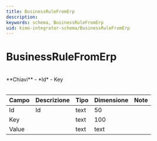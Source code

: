 ```yaml
---
title: BusinessRuleFromErp
description:
keywords: schema, BusinessRuleFromErp
uid: kimo-integrator-schema/BusinessRuleFromErp
---
```


# BusinessRuleFromErp

<br>
**Chiavi**
- *Id*
- Key
<br><br>

| Campo | Descrizione | Tipo | Dimensione | Note |
| --- | --- | --- | --- | --- |
| Id | Id | text | 50 |  |
| Key |  | text | 100 |  |
| Value |  | text | text |  |

